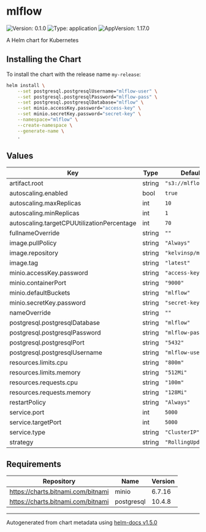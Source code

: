 # mlflow

![Version: 0.1.0](https://img.shields.io/badge/Version-0.1.0-informational?style=flat-square) ![Type: application](https://img.shields.io/badge/Type-application-informational?style=flat-square) ![AppVersion: 1.17.0](https://img.shields.io/badge/AppVersion-1.17.0-informational?style=flat-square)

A Helm chart for Kubernetes

## Installing the Chart

To install the chart with the release name `my-release`:

```sh
helm install \
    --set postgresql.postgresqlUsername="mlflow-user" \
    --set postgresql.postgresqlPassword="mlflow-pass" \
    --set postgresql.postgresqlDatabase="mlflow" \
    --set minio.accessKey.password="access-key" \
    --set minio.secretKey.password="secret-key" \
    --namespace="mlflow" \
    --create-namespace \
    --generate-name \
    .
```

## Values

| Key | Type | Default | Description |
|-----|------|---------|-------------|
| artifact.root | string | `"s3://mlflow"` |  |
| autoscaling.enabled | bool | `true` |  |
| autoscaling.maxReplicas | int | `10` |  |
| autoscaling.minReplicas | int | `1` |  |
| autoscaling.targetCPUUtilizationPercentage | int | `70` |  |
| fullnameOverride | string | `""` |  |
| image.pullPolicy | string | `"Always"` |  |
| image.repository | string | `"kelvinsp/mlflow"` |  |
| image.tag | string | `"latest"` |  |
| minio.accessKey.password | string | `"access-key"` |  |
| minio.containerPort | string | `"9000"` |  |
| minio.defaultBuckets | string | `"mlflow"` |  |
| minio.secretKey.password | string | `"secret-key"` |  |
| nameOverride | string | `""` |  |
| postgresql.postgresqlDatabase | string | `"mlflow"` |  |
| postgresql.postgresqlPassword | string | `"mlflow-pass"` |  |
| postgresql.postgresqlPort | string | `"5432"` |  |
| postgresql.postgresqlUsername | string | `"mlflow-user"` |  |
| resources.limits.cpu | string | `"800m"` |  |
| resources.limits.memory | string | `"512Mi"` |  |
| resources.requests.cpu | string | `"100m"` |  |
| resources.requests.memory | string | `"128Mi"` |  |
| restartPolicy | string | `"Always"` |  |
| service.port | int | `5000` |  |
| service.targetPort | int | `5000` |  |
| service.type | string | `"ClusterIP"` |  |
| strategy | string | `"RollingUpdate"` |  |

## Requirements

| Repository | Name | Version |
|------------|------|---------|
| https://charts.bitnami.com/bitnami | minio | 6.7.16 |
| https://charts.bitnami.com/bitnami | postgresql | 10.4.8 |

----------------------------------------------
Autogenerated from chart metadata using [helm-docs v1.5.0](https://github.com/norwoodj/helm-docs/releases/v1.5.0)
